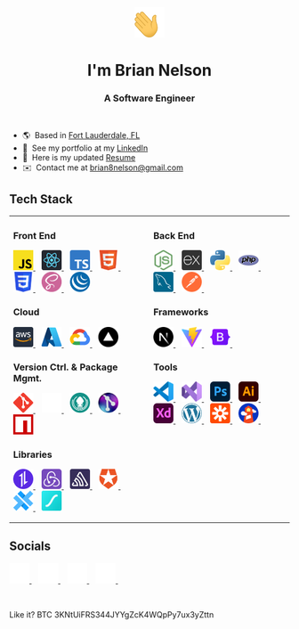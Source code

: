 <div align="center" name="top">
  <a>
    <img
      src="./public/assets/waving-hand.gif"
      width="54"
      height="54"
      alt="Waving Hand"
    />
  </a>

  # I'm Brian Nelson

  ### A Software Engineer
  <br>
</div>

* 🌎  Based in [Fort Lauderdale, FL](https://maps.app.goo.gl/wE4wRukRF5hKqtkh6)
* 💼  See my portfolio at my [LinkedIn](http://www.linkedin.com/in/briannnelson)
* 📄  Here is my updated [Resume](https://drive.google.com/file/d/1udiO_PHZJjLbHSN67tn-1wR2BKcZU-P3/view)
* ✉️  Contact me at [brian8nelson@gmail.com](mailto:brian8nelson@gmail.com)

## Tech Stack

<table>
<tr>
<!-- Left Column -->
<td valign="top" width="50%">

<p>

  ### Front End

  <!-- JavaScript -->
  <a href="https://developer.mozilla.org/en-US/docs/Web/JavaScript" target="_blank" rel="noreferrer">
    <img src="./public/assets/javascript-logo.svg" width="36" height="36" alt="JavaScript Logo"/>
  </a>
  &nbsp;&nbsp;
  <!-- React -->
  <a href="https://reactjs.org/" target="_blank" rel="noreferrer">
    <img src="./public/assets/react-logo.svg" width="36" height="36" alt="React.js Logo"/>
  </a>
  &nbsp;&nbsp;
  <!-- TypeScript -->
  <a href="https://www.typescriptlang.org/" target="_blank" rel="noreferrer">
    <img src="./public/assets/typescript-logo.svg" width="36" height="36" alt="TypeScript Logo"/>
  </a>
  &nbsp;&nbsp;
  <!-- HTML5 -->
  <a href="https://developer.mozilla.org/en-US/docs/Glossary/HTML5" target="_blank" rel="noreferrer">
    <img src="./public/assets/html-5-logo.svg" width="36" height="36" alt="HTML5 Logo" />
  </a>
  &nbsp;&nbsp;
  <!-- CSS3 -->
  <a href="https://www.w3.org/TR/CSS/#css" target="_blank" rel="noreferrer">
    <img src="./public/assets/css-3-logo.svg" width="36" height="36" alt="CSS3 Logo"/>
  </a>
  &nbsp;&nbsp;
  <!-- Sass -->
  <a href="https://sass-lang.com/" target="_blank" rel="noreferrer">
    <img src="./public/assets/sass-logo.svg" width="36" height="36" alt="Sass Logo"/>
  </a>
  &nbsp;&nbsp;
  <!-- jQuery -->
  <a href="https://jquery.com/" target="_blank" rel="noreferrer">
    <img src="./public/assets/jquery-logo.svg" width="36" height="36" alt="jQuery Logo"/>
  </a>

  ### Cloud

  <!-- AWS -->
  <a href="https://aws.amazon.com" target="_blank" rel="noreferrer">
    <img src="./public/assets/aws-logo.svg" width="36" height="36" alt="AWS Logo" />
  </a>
  &nbsp;&nbsp;
  <!-- Microsoft Azure -->
  <a href="https://azure.microsoft.com" target="_blank" rel="noreferrer">
    <img src="./public/assets/azure-logo.svg" width="36" height="36" alt="Microsoft Azure Logo" />
  </a>
  &nbsp;&nbsp;
  <!-- Google Cloud Platform -->
  <a href="https://cloud.google.com/" target="_blank" rel="noreferrer">
    <img src="./public/assets/google-cloud-platform-logo.svg" width="36" height="36" alt="Google Cloud Platform Logo" />
  </a>
  &nbsp;&nbsp;
  <!-- Vercel -->
  <a href="https://vercel.com/" target="_blank" rel="noreferrer">
    <img src="./public/assets/vercel-logo.svg" width="36" height="36" alt="Vercel Logo" />
  </a>

  ### Version Ctrl. & Package Mgmt.

  <!-- Git -->
  <a href="https://git-scm.com/" target="_blank" rel="noreferrer">
    <img src="./public/assets/git-logo.svg" width="36" height="36" alt="Git Logo" />
  </a>
  &nbsp;&nbsp;
  <a href="https://github.com" target="_blank" rel="noreferrer">
    <picture>
      <source srcset="./public/assets/github-light-logo.svg" media="(prefers-color-scheme: dark)" />
      <source srcset="./public/assets/github-dark-logo.svg" media="(prefers-color-scheme: light), (prefers-color-scheme: no-preference)" />
      <img src="./public/assets/github-light-logo.svg" width="36" height="36" alt="GitHub Logo" />
    </picture>
  </a>
  &nbsp;&nbsp;
  <!-- Gitkraken -->
  <a href="https://www.gitkraken.com/" target="_blank" rel="noreferrer">
    <img src="./public/assets/gitkracken-logo.svg" width="36" height="36" alt="GitKracken Logo" />
  </a>
  &nbsp;&nbsp;
  <!-- Gitlens -->
  <a href="https://gitlens.amod.io/" target="_blank" rel="noreferrer">
    <img src="./public/assets/gitlens-logo.png" width="36" height="36" alt="Gitlens Logo" />
  </a>
  &nbsp;&nbsp;
  <!-- NPM -->
  <a href="https://www.npmjs.com/" target="_blank" rel="noreferrer">
    <img src="./public/assets/npm-logo.svg" width="36" height="36" alt="NPM Logo" />
  </a>

  ### Libraries

  <!-- Axios -->
  <a href="https://axios-http.com/" target="_blank" rel="noreferrer">
    <img src="./public/assets/axios-logo.svg" width="36" height="36" alt="Axios Logo" />
  </a>
  &nbsp;&nbsp;
  <!-- Redux -->
  <a href="https://redux.js.org/" target="_blank" rel="noreferrer">
    <img src="./public/assets/redux-logo.svg" width="36" height="36" alt="Redux Logo" />
  </a>
  &nbsp;&nbsp;
  <!-- Sentry -->
  <a href="https://sentry.io/" target="_blank" rel="noreferrer">
    <img src="./public/assets/sentry-logo.svg" width="36" height="36" alt="Sentry Logo" />
  </a>
  &nbsp;&nbsp;
  <!-- Auth0 -->
  <a href="https://auth0.com/" target="_blank" rel="noreferrer">
    <img src="./public/assets/auth0-logo.svg" width="36" height="36" alt="Auth0 Logo" />
  </a>
  &nbsp;&nbsp;
  <!-- Capacitor -->
  <a href="https://capacitorjs.com/" target="_blank" rel="noreferrer">
    <img src="./public/assets/capacitor-logo.svg" width="36" height="36" alt="Capacitor Logo" />
  </a>
  &nbsp;&nbsp;
  <!-- Lottie -->
  <a href="https://airbnb.io/lottie/" target="_blank" rel="noreferrer">
    <img src="./public/assets/lottie-logo.svg" width="36" height="36" alt="Lottie Logo" />
  </a>
</p>

<!-- Right Column -->
<td valign="top" width="50%">

<p>

  ### Back End

  <!-- Node.js -->
  <a href="https://nodejs.org/en/" target="_blank" rel="noreferrer">
    <img src="./public/assets/node-js-logo.svg" width="36" height="36" alt="Node.js Logo" />
  </a>
  &nbsp;&nbsp;
  <!-- Express.js -->
  <a href="https://expressjs.com/" target="_blank" rel="noreferrer">
    <img src="./public/assets/express-js-logo.svg" width="36" height="36" alt="Express.js Logo" />
  </a>
  &nbsp;&nbsp;
  <!-- Python -->
  <a href="https://www.python.org/" target="_blank" rel="noreferrer">
    <img src="./public/assets/python-logo.svg" width="36" height="36" alt="Python Logo" />
  </a>
  &nbsp;&nbsp;
  <!-- PHP -->
  <a href="https://www.php.net/" target="_blank" rel="noreferrer">
    <img src="./public/assets/php-logo.svg" width="36" height="36" alt="PHP Logo" />
  </a>
  &nbsp;&nbsp;
  <!-- MySQL -->
  <a href="https://www.mysql.com/" target="_blank" rel="noreferrer">
    <img src="./public/assets/mysql-logo.svg" width="36" height="36" alt="MySQL Logo" />
  </a>
  &nbsp;&nbsp;
  <!-- Postman -->
  <a href="https://www.postman.com/" target="_blank" rel="noreferrer">
    <img src="./public/assets/postman-logo.svg" width="36" height="36" alt="Postman Logo" />
  </a>
  &nbsp;&nbsp;

  ### Frameworks

  <!-- Next.js -->
  <a href="https://nextjs.org/docs" target="_blank" rel="noreferrer">
    <img src="./public/assets/next-js-logo.svg" width="36" height="36" alt="Next.js Logo" />
  </a>
  &nbsp;&nbsp;
  <!-- Vite -->
  <a href="https://vitejs.dev/" target="_blank" rel="noreferrer">
    <img src="./public/assets/vite-js-logo.svg" width="36" height="36" alt="Vite.js Logo" />
  </a>
  &nbsp;&nbsp;
  <!-- Bootstrap -->
  <a href="https://getbootstrap.com/" target="_blank" rel="noreferrer">
    <img src="./public/assets/bootstrap-logo.svg" width="36" height="36" alt="Bootstrap Logo" />
  </a>
  &nbsp;&nbsp;

  ### Tools

  <!-- VS Code -->
  <a href="https://code.visualstudio.com/" target="_blank" rel="noreferrer">
    <img src="./public/assets/visual-studio-code-logo.svg" width="36" height="36" alt="VS Code" />
  </a>
  &nbsp;&nbsp;
  <!-- Visual Studio -->
  <a href="https://visualstudio.microsoft.com/" target="_blank" rel="noreferrer">
    <img src="./public/assets/visual-studio-logo.svg" width="36" height="36" alt="Visual Studio Logo" />
  </a>
  &nbsp;&nbsp;
  <!-- Adobe Photoshop -->
  <a href="https://www.adobe.com/products/photoshop.html" target="_blank" rel="noreferrer">
    <img src="./public/assets/adobe-photoshop-logo.svg" width="36" height="36" alt="Adobe Photoshop Logo" />
  </a>
  &nbsp;&nbsp;
  <!-- Adobe Illustrator -->
  <a href="https://www.adobe.com/products/illustrator.html" target="_blank" rel="noreferrer">
    <img src="./public/assets/adobe-illustrator-logo.svg" width="36" height="36" alt="Adobe Illustrator Logo" />
  </a>
  &nbsp;&nbsp;
  <!-- Adobe XD -->
  <a href="https://www.adobe.com/products/xd.html" target="_blank" rel="noreferrer">
    <img src="./public/assets/adobe-xd-logo.svg" width="36" height="36" alt="Adobe XD Logo" />
  </a>
  &nbsp;&nbsp;
  <!-- WordPress -->
  <a href="https://wordpress.org/" target="_blank" rel="noreferrer">
    <img src="./public/assets/wordpress-logo.svg" width="36" height="36" alt="WordPress Logo" />
  </a>
  &nbsp;&nbsp;
  <!-- Zapier -->
  <a href="https://zapier.com/" target="_blank" rel="noreferrer">
    <img src="./public/assets/zapier-logo.svg" width="36" height="36" alt="Zapier Logo" />
  </a>
  &nbsp;&nbsp;
  <!-- Google Lighthouse -->
  <a href="https://developers.google.com/web/tools/lighthouse" target="_blank" rel="noreferrer">
    <img src="./public/assets/google-lighthouse-logo.svg" width="36" height="36" alt="Google Lighthouse Logo" />
  </a>
  &nbsp;&nbsp;
</p>

<br/>

</td>
</tr>
</table>

## Socials

<p>
  <!-- LinkedIn -->
  <a href="https://linkedin.com/in/briannnelson" target="_blank" rel="noreferrer">
    <picture>
      <source
        srcset="./public/assets/linkedin-light-logo.svg"
        media="(prefers-color-scheme: dark)"
      />
      <source
        srcset="./public/assets/linkedin-dark-logo.svg"
        media="(prefers-color-scheme: light), (prefers-color-scheme: no-preference)"
      />
      <img
        src="./public/assets/linkedin-light-logo.svg"
        width="36"
        height="36"
        alt="LinkedIn Logo"
      />
    </picture>
  </a>&nbsp;&nbsp;
  <!-- Email -->
  <a href="mailto:brian8nelson@gmail.com" target="_blank" rel="noreferrer">
    <picture>
      <source
        srcset="./public/assets/email-light-icon.svg"
        media="(prefers-color-scheme: dark)"
      />
      <source
        srcset="./public/assets/email-dark-icon.svg"
        media="(prefers-color-scheme: light), (prefers-color-scheme: no-preference)"
      />
      <img
        src="./public/assets/email-light-icon.svg"
        width="36"
        height="36"
        alt="Email Icon"
      />
    </picture>
  </a>&nbsp;&nbsp;
  <!-- Twitter -->
  <a href="https://twitter.com/briannnelson" target="_blank" rel="noreferrer">
    <picture>
      <source
        srcset="./public/assets/x-twitter-light-logo.svg"
        media="(prefers-color-scheme: dark)"
      />
      <source
        srcset="./public/assets/x-twitter-dark-logo.svg"
        media="(prefers-color-scheme: light), (prefers-color-scheme: no-preference)"
      />
      <img
        src="./public/assets/x-twitter-light-logo.svg"
        width="36"
        height="36"
        alt="Twitter (X) Logo"
      />
    </picture>
  </a>&nbsp;&nbsp;
  <!-- GitHub -->
  <a href="https://github.com/briannnelson" target="_blank" rel="noreferrer">
    <picture>
      <source
        srcset="./public/assets/github-light-logo.svg"
        media="(prefers-color-scheme: dark)"
      />
      <source
        srcset="./public/assets/github-dark-logo.svg"
        media="(prefers-color-scheme: light), (prefers-color-scheme: no-preference)"
      />
      <img
        src="./public/assets/github-light-logo.svg"
        width="36"
        height="36"
        alt="GitHub Logo"
      />
    </picture>
  </a>&nbsp;&nbsp;
</p>

<br/>

<p align="left">
  Like it? BTC 3KNtUiFRS344JYYgZcK4WQpPy7ux3yZttn
</p>